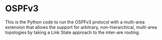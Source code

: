 # OSPFv3
This is the Python code to run the OSPFv3 protocol with a multi-area extension that allows the support for arbitrary, non-hierarchical, multi-area topologies by taking a Link State approach to the inter-are routing.
